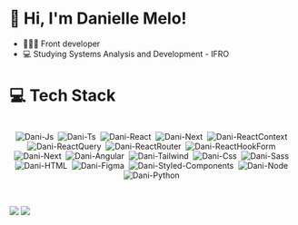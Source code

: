 # 👋 Hi, I'm Danielle Melo!

- 👩🏻‍💻 Front developer
- 💻 Studying Systems Analysis and Development - IFRO

# 💻 Tech Stack
<div style="display: inline_block" align="center"><br>
  <img  alt="Dani-Js" src="https://img.shields.io/badge/javascript-%23323330.svg?style=for-the-badge&logo=javascript&logoColor=%23F7DF1E">&nbsp;
  <img  alt="Dani-Ts" src="https://img.shields.io/badge/typescript-%23007ACC.svg?style=for-the-badge&logo=typescript&logoColor=white">&nbsp;
  <img  alt="Dani-React"  src="https://img.shields.io/badge/react-%2320232a.svg?style=for-the-badge&logo=react&logoColor=%2361DAFB">&nbsp;
  <img  alt="Dani-Next" src="https://img.shields.io/badge/Next-black?style=for-the-badge&logo=next.js&logoColor=white">&nbsp;
  <img alt="Dani-ReactContext"  src="https://img.shields.io/badge/Context--Api-000000?style=for-the-badge&logo=react">&nbsp;
  <img  alt="Dani-ReactQuery"  src="https://img.shields.io/badge/-React%20Query-FF4154?style=for-the-badge&logo=react%20query&logoColor=white">&nbsp;
  <img alt="Dani-ReactRouter"  src="https://img.shields.io/badge/React_Router-CA4245?style=for-the-badge&logo=react-router&logoColor=white">&nbsp;
  <img  alt="Dani-ReactHookForm"  src="https://img.shields.io/badge/React%20Hook%20Form-%23EC5990.svg?style=for-the-badge&logo=reacthookform&logoColor=white">&nbsp;
  <img  alt="Dani-Next" src="https://img.shields.io/badge/Next-black?style=for-the-badge&logo=next.js&logoColor=white">&nbsp;
  <img  alt="Dani-Angular" src="https://img.shields.io/badge/Angular-DD0031?style=for-the-badge&logo=angular&logoColor=white">&nbsp;
  <img  alt="Dani-Tailwind" src="https://img.shields.io/badge/tailwindcss-%2338B2AC.svg?style=for-the-badge&logo=tailwind-css&logoColor=white">&nbsp;
  <img  alt="Dani-Css" src="https://img.shields.io/badge/CSS3-1572B6?style=for-the-badge&logo=css3&logoColor=white">&nbsp;
  <img alt="Dani-Sass" src="https://img.shields.io/badge/Sass-000?style=for-the-badge&logo=sass">&nbsp;
  <img alt="Dani-HTML" src="https://img.shields.io/badge/HTML5-E34F26?style=for-the-badge&logo=html5&logoColor=white">&nbsp;
  <img alt="Dani-Figma" src="https://img.shields.io/badge/figma-%23F24E1E.svg?style=for-the-badge&logo=figma&logoColor=white">&nbsp;
  <img alt="Dani-Styled-Components" src="https://img.shields.io/badge/styled--components-DB7093?style=for-the-badge&logo=styled-components&logoColor=white">&nbsp;
  <img alt="Dani-Node" src="https://img.shields.io/badge/node.js-6DA55F?style=for-the-badge&logo=node.js&logoColor=white">&nbsp;
  <img  alt="Dani-Python" src="https://img.shields.io/badge/python-3670A0?style=for-the-badge&logo=python&logoColor=ffdd54">&nbsp;
</div>
 <br>

##
 
<div> 
  <a href = "mailto:daniellee.4@gmail.com"><img src="https://img.shields.io/badge/-Gmail-%23333?style=for-the-badge&logo=gmail&logoColor=white" target="_blank"></a>
  <a href="https://www.linkedin.com/in/danielle-silva-de-melo-0013b823a/" target="_blank"><img src="https://img.shields.io/badge/-LinkedIn-%230077B5?style=for-the-badge&logo=linkedin&logoColor=white" target="_blank"></a> 
  
</div>

